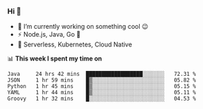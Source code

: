### Hi 👋

<!--
**nodejh/nodejh** is a ✨ _special_ ✨ repository because its `README.md` (this file) appears on your GitHub profile.

Here are some ideas to get you started:

- 🔭 I’m currently working on ...
- 🌱 I’m currently learning ...
- 👯 I’m looking to collaborate on ...
- 🤔 I’m looking for help with ...
- 💬 Ask me about ...
- 📫 How to reach me: ...
- 😄 Pronouns: ...
- ⚡ Fun fact: ...
-->

- 🔭 I’m currently working on something cool :wink:
- ⚡ Node.js, Java, Go :thought_balloon:
- 🤖 Serverless, Kubernetes, Cloud Native

📊 **This week I spent my time on**

<!--START_SECTION:waka-->
```text
Java     24 hrs 42 mins  ██████████████████░░░░░░░   72.31 % 
JSON     1 hr 59 mins    █▒░░░░░░░░░░░░░░░░░░░░░░░   05.82 % 
Python   1 hr 45 mins    █▒░░░░░░░░░░░░░░░░░░░░░░░   05.15 % 
YAML     1 hr 44 mins    █▒░░░░░░░░░░░░░░░░░░░░░░░   05.11 % 
Groovy   1 hr 32 mins    █░░░░░░░░░░░░░░░░░░░░░░░░   04.53 % 
```
<!--END_SECTION:waka-->


<!--
:traffic_light: **Visitors**

![visitors](https://visitor-badge.glitch.me/badge?page_id=nodejh.nodejh)
-->

